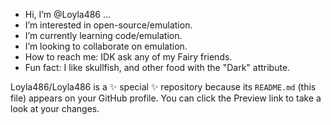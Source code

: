 -  Hi, I’m @Loyla486 ...
-  I’m interested in open-source/emulation.
-  I’m currently learning code/emulation.
-  I’m looking to collaborate on emulation.
-  How to reach me: IDK ask any of my Fairy friends.
-  Fun fact: I like skullfish, and other food with the "Dark" attribute.

Loyla486/Loyla486 is a ✨ special ✨ repository because its `README.md` (this file) appears on your GitHub profile. You can click the Preview link to take a look at your changes.
